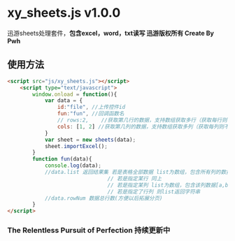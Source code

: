 # xy_sheets.js v1.0.0
迅游sheets处理套件，**包含excel，word，txt读写         迅游版权所有       Create By Pwh**

## 使用方法

```html
<script src="js/xy_sheets.js"></script>
    <script type="text/javascript">
        window.onload = function(){
            var data = {
                id:"file", //上传控件id
                fun:"fun", //回调函数名
                // rows:2,    //获取第几行的数据，支持数组获取多行（获取每行则不填）
                cols: [1, 2] //获取第几列的数据，支持数组获取多列（获取每列则不填）
            }
            var sheet = new sheets(data);
            sheet.importExcel();
        }
        function fun(data){
            console.log(data);
            //data.list 返回结果集 若是表格全部数据 list为数组，包含所有列的数据[{第一列},{第二列},{第三列}...]
                                // 若是指定某行 同上
                                // 若是指定某列 list为数组，包含该列数据[a,b,c,d.....]
                                // 若是指定了行列 则list返回字符串
            //data.rowNum 数据总行数(方便以后拓展分页)
        }                       
</script>
```

### The Relentless Pursuit of Perfection    持续更新中